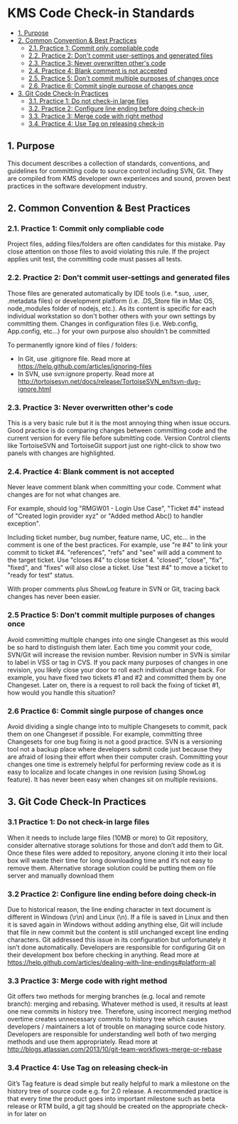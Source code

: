 # KMS Code Check-in Standards

- [1. Purpose](#1-purpose)
- [2. Common Convention & Best Practices](#2-common-convention-best-practices)
    - [2.1. Practice 1: Commit only compliable code](#21-practice-1-commit-only-compliable-code)
    - [2.2. Practice 2: Don't commit user-settings and generated files](#22-practice-2-don't-commit-user-settings-and-generated-files)
    - [2.3. Practice 3: Never overwritten other's code](#23-practice-3-never-overwritten-other's-code)
    - [2.4. Practice 4: Blank comment is not accepted](#23-practice-4-blank-comment-is-not-accepted)
    - [2.5. Practice 5: Don't commit multiple purposes of changes once](#23-practice-5-don't-commit-multiple-purposes-of-changes-once)
    - [2.6. Practice 6: Commit single purpose of changes once](#23-practice-6-commit-single-purpose-of-changes-once)
- [3. Git Code Check-In Practices](#3-git-code-check-in-practices)
    - [3.1. Practice 1: Do not check-in large files](#31-practice-1-do-not-check-in-large-files)
    - [3.2. Practice 2: Configure line ending before doing check-in](#32-practice-2-configure-line-ending-before-doing-check-in)
    - [3.3. Practice 3: Merge code with right method](#33-practice-3-merge-code-with-right-method)
    - [3.4. Practice 4: Use Tag on releasing check-in](#34-practice-4-use-tag-on-releasing-check-in)

## 1. Purpose

This document describes a collection of standards, conventions, and guidelines for committing code to source control including SVN, Git. They are compiled from KMS developer own experiences and sound, proven best practices in the software development industry. 

## 2. Common Convention & Best Practices

### 2.1. Practice 1: Commit only compliable code

Project files, adding files/folders are often candidates for this mistake. Pay close attention on those files to avoid violating this rule.
If the project applies unit test, the committing code must passes all tests.

### 2.2. Practice 2: Don't commit user-settings and generated files

Those files are generated automatically by IDE tools (i.e. *.suo, .user, .metadata files) or development platform (i.e. .DS_Store file in Mac OS, node_modules folder of nodejs, etc.). As its content is specific for each individual workstation so don't bother others with your own settings by committing them.
Changes in configuration files (i.e. Web.config, App.config, etc...) for your own purpose also shouldn't be committed

To permanently ignore kind of files / folders:

* In Git, use .gitignore file. Read more at https://help.github.com/articles/ignoring-files
* In SVN, use svn:ignore property. Read more at http://tortoisesvn.net/docs/release/TortoiseSVN_en/tsvn-dug-ignore.html

### 2.3. Practice 3: Never overwritten other's code

This is a very basic rule but it is the most annoying thing when issue occurs. Good practice is do comparing changes between committing code and the current version for every file before submitting code. Version Control clients like TortoiseSVN and TortoiseGit support just one right-click to show two panels with changes are highlighted. 

### 2.4. Practice 4: Blank comment is not accepted

Never leave comment blank when committing your code. Comment what changes are for not what changes are.

For example, should log "RMGW01 - Login Use Case", "Ticket #4" instead of "Created login provider xyz" or "Added method Abc() to handler exception".

Including ticket number, bug number, feature name, UC, etc... in the comment is one of the best practices. For example, use "re #4" to link your commit to ticket #4. "references", "refs" and "see" will add a comment to the target ticket. Use "closes #4" to close ticket 4. "closed", "close", "fix", "fixed", and "fixes" will also close a ticket. Use "test #4" to move a ticket to "ready for test" status. 

With proper comments plus ShowLog feature in SVN or Git, tracing back changes has never been easier.

### 2.5	Practice 5: Don't commit multiple purposes of changes once

Avoid committing multiple changes into one single Changeset as this would be so hard to distinguish them later. Each time you commit your code, SVN/Git will increase the revision number. Revision number in SVN is similar to label in VSS or tag in CVS. If you pack many purposes of changes in one revision, you likely close your door to roll each individual change back. For example, you have fixed two tickets #1 and #2 and committed them by one Changeset. Later on, there is a request to roll back the fixing of ticket #1, how would you handle this situation?

### 2.6	Practice 6: Commit single purpose of changes once

Avoid dividing a single change into to multiple Changesets to commit, pack them on one Changeset if possible. For example, committing three Changesets for one bug fixing is not a good practice. SVN is a versioning tool not a backup place where developers submit code just because they are afraid of losing their effort when their computer crash. Committing your changes one time is extremely helpful for performing review code as it is easy to localize and locate changes in one revision (using ShowLog feature). It has never been easy when changes sit on multiple revisions.

## 3. Git Code Check-In Practices

### 3.1 Practice 1: Do not check-in large files

When it needs to include large files (10MB or more) to Git repository, consider alternative storage solutions for those and don’t add them to Git. Once these files were added to repository, anyone cloning it into their local box will waste their time for long downloading time and it’s not easy to remove them. Alternative storage solution could be putting them on file server and manually download them

### 3.2 Practice 2: Configure line ending before doing check-in

Due to historical reason, the line ending character in text document is different in Windows (\r\n) and Linux (\n). If a file is saved in Linux and then it is saved again in Windows without adding anything else, Git will include that file in new commit but the content is still unchanged except line ending characters. Git addressed this issue in its configuration but unfortunately it isn’t done automatically. Developers are responsible for configuring Git on their development box before checking in anything. Read more at https://help.github.com/articles/dealing-with-line-endings#platform-all

### 3.3 Practice 3: Merge code with right method

Git offers two methods for merging branches (e.g. local and remote branch): merging and rebasing. Whatever method is used, it results at least one new commits in history tree. Therefore, using incorrect merging method overtime creates unnecessary commits to history tree which causes developers / maintainers a lot of trouble on managing source code history. Developers are responsible for understanding well both of two merging methods and use them appropriately. Read more at http://blogs.atlassian.com/2013/10/git-team-workflows-merge-or-rebase

### 3.4 Practice 4: Use Tag on releasing check-in

Git’s Tag feature is dead simple but really helpful to mark a milestone on the history tree of source code e.g. for 2.0 release. A recommended practice is that every time the product goes into important milestone such as beta release or RTM build, a git tag should be created on the appropriate check-in for later on

